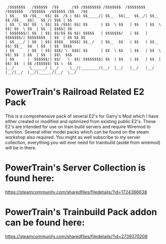 
     /$$$$$$$   /$$$$$$  /$$      /$$ /$$$$$$$$ /$$$$$$$  /$$$$$$$$ /$$$$$$$   /$$$$$$  /$$$$$$ /$$   /$$       	
    | $$__  $$ /$$__  $$| $$  /$ | $$| $$_____/| $$__  $$|__  $$__/| $$__  $$ /$$__  $$|_  $$_/| $$$ | $$       
    | $$  \ $$| $$  \ $$| $$ /$$$| $$| $$      | $$  \ $$   | $$   | $$  \ $$| $$  \ $$  | $$  | $$$$| $$       
    | $$$$$$$/| $$  | $$| $$/$$ $$ $$| $$$$$   | $$$$$$$/   | $$   | $$$$$$$/| $$$$$$$$  | $$  | $$ $$ $$       
    | $$____/ | $$  | $$| $$$$_  $$$$| $$__/   | $$__  $$   | $$   | $$__  $$| $$__  $$  | $$  | $$  $$$$       
    | $$      | $$  | $$| $$$/ \  $$$| $$      | $$  \ $$   | $$   | $$  \ $$| $$  | $$  | $$  | $$\  $$$       
    | $$      |  $$$$$$/| $$/   \  $$| $$$$$$$$| $$  | $$   | $$   | $$  | $$| $$  | $$ /$$$$$$| $$ \  $$       
    |__/       \______/ |__/     \__/|________/|__/  |__/   |__/   |__/  |__/|__/  |__/|______/|__/  \__/       



# PowerTrain's Railroad Related E2 Pack
This is a comprehensive pack of several E2's for Garry's Mod which I have either created or modified and optimized from existing public E2's. These E2's are intended for use on train build servers and require Wiremod to function. Several other model packs which can be found on the steam workshop also required.
You might as well subscribe to my server collection, everything you will ever need for trainbuild (aside from wiremod) will be in there.

# PowerTrain's Server Collection is found here:
https://steamcommunity.com/sharedfiles/filedetails/?id=1724366638

# PowerTrain's Trainbuild Pack addon can be found here:
https://steamcommunity.com/sharedfiles/filedetails/?id=2739370208
